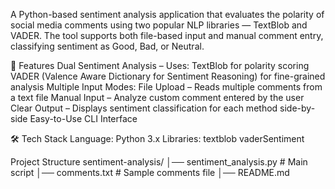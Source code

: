 A Python-based sentiment analysis application that evaluates the polarity of social media comments using two popular NLP libraries — TextBlob and VADER.
The tool supports both file-based input and manual comment entry, classifying sentiment as Good, Bad, or Neutral.

🚀 Features
Dual Sentiment Analysis – Uses:
TextBlob for polarity scoring
VADER (Valence Aware Dictionary for Sentiment Reasoning) for fine-grained analysis
Multiple Input Modes:
File Upload – Reads multiple comments from a text file
Manual Input – Analyze custom comment entered by the user
Clear Output – Displays sentiment classification for each method side-by-side
Easy-to-Use CLI Interface

🛠️ Tech Stack
Language: Python 3.x
Libraries:
textblob
vaderSentiment

Project Structure
sentiment-analysis/
│── sentiment_analysis.py   # Main script
│── comments.txt             # Sample comments file
│── README.md
